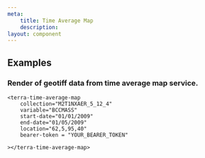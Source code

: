 ```yaml
---
meta:
    title: Time Average Map
    description:
layout: component
---
```


## Examples

### Render of geotiff data from time average map service.

```html:preview
<terra-time-average-map
    collection="M2T1NXAER_5_12_4"
    variable="BCCMASS"
    start-date="01/01/2009"
    end-date="01/05/2009"
    location="62,5,95,40"
    bearer-token = "YOUR_BEARER_TOKEN"

></terra-time-average-map>
```
